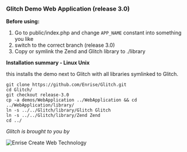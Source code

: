 ### Glitch Demo Web Application (release 3.0)

**Before using:**

1.   Go to public/index.php and change ``APP_NAME`` constant into something you like
2.   switch to the correct branch (release 3.0)
3.   Copy or symlink the Zend and Glitch library to ./library

**Installation summary - Linux Unix**

this installs the demo next to Glitch with all libraries symlinked to Glitch.


```
git clone https://github.com/Enrise/Glitch.git
cd Glitch/
git checkout release-3.0
cp -a demos/WebApplication ../WebApplication && cd ../WebApplication/library/
ln -s ../../Glitch/library/Glitch Glitch
ln -s ../../Glitch/library/Zend Zend
cd ../
```


*Glitch is brought to you by*

![Enrise Create Web Technology ](http://www.enrise.com/enrise-creative-web-technology.gif)


